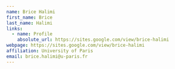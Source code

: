 ```yaml
---
name: Brice Halimi 
first_name: Brice
last_name: Halimi
links:
  - name: Profile
    absolute_url: https://sites.google.com/view/brice-halimi
webpage: https://sites.google.com/view/brice-halimi
affiliation: University of Paris
email: brice.halimi@u-paris.fr
---
```

